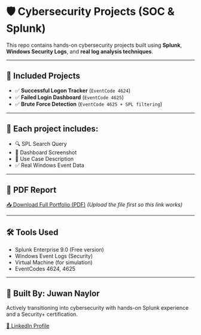 # 🛡️ Cybersecurity Projects (SOC & Splunk)

This repo contains hands-on cybersecurity projects built using **Splunk**, **Windows Security Logs**, and **real log analysis techniques**.

---

## 📂 Included Projects

- ✅ **Successful Logon Tracker** (`EventCode 4624`)
- ✅ **Failed Login Dashboard** (`EventCode 4625`)
- ✅ **Brute Force Detection** (`EventCode 4625 + SPL filtering`)

---

## 🧠 Each project includes:
- 🔍 SPL Search Query
- 📸 Dashboard Screenshot
- 📄 Use Case Description
- ✅ Real Windows Event Data

---

## 📄 PDF Report

[📥 Download Full Portfolio (PDF)](Splunk_SOC_Projects_Portfolio.pdf) *(Upload the file first so this link works)*

---

## 🛠️ Tools Used
- Splunk Enterprise 9.0 (Free version)
- Windows Event Logs (Security)
- Virtual Machine (for simulation)
- EventCodes 4624, 4625

---

## 👤 Built By: Juwan Naylor
Actively transitioning into cybersecurity with hands-on Splunk experience and a Security+ certification.

[🔗 LinkedIn Profile](https://www.linkedin.com/in/juwannaylor/)
